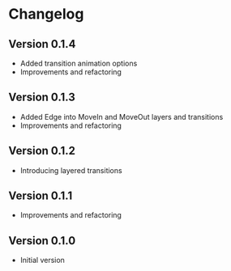 # Changelog

## Version 0.1.4

- Added transition animation options
- Improvements and refactoring

## Version 0.1.3

- Added Edge into MoveIn and MoveOut layers and transitions
- Improvements and refactoring

## Version 0.1.2

- Introducing layered transitions

## Version 0.1.1

- Improvements and refactoring

## Version 0.1.0

- Initial version
